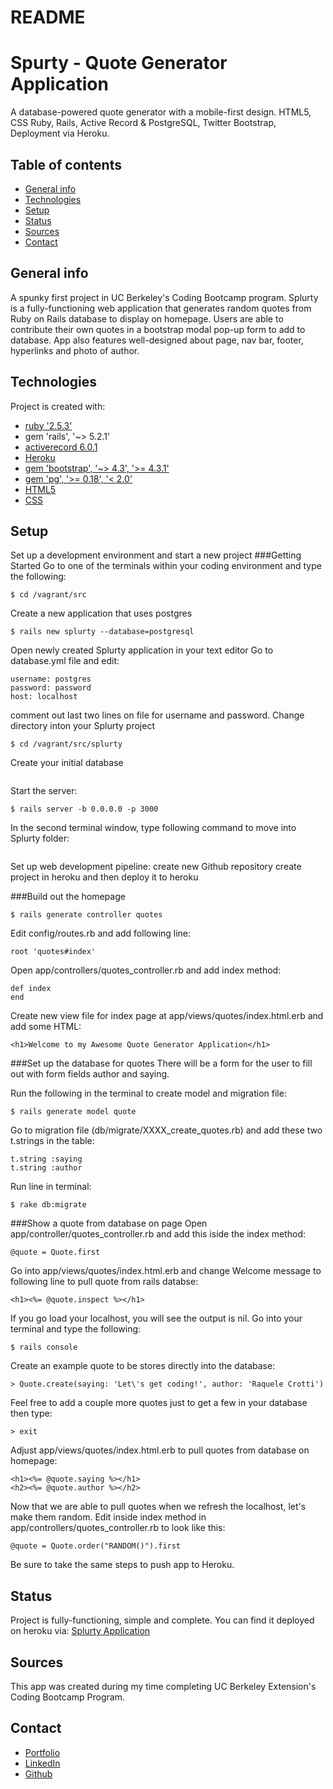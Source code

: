 # README

# Spurty - Quote Generator Application
A database-powered quote generator with a mobile-first design. HTML5, CSS Ruby, Rails, Active Record & PostgreSQL, Twitter Bootstrap, Deployment via Heroku.

## Table of contents
* [General info](#general-info)
* [Technologies](#technologies)
* [Setup](#setup)
* [Status](#status)
* [Sources](#sources)
* [Contact](#contact)

## General info
A spunky first project in UC Berkeley's Coding Bootcamp program. Splurty is a fully-functioning web application that generates random quotes from Ruby on Rails database to display on homepage. Users are able to contribute their own quotes in a bootstrap modal pop-up form to add to database. App also features well-designed about page, nav bar, footer, hyperlinks and photo of author.</h3>


## Technologies 
Project is created with:
* [ruby '2.5.3'](https://github.com/university-bootcamp/coding-environment/blob/master/README.md#coding-environment-installation-guide)
* gem 'rails', '~> 5.2.1'
* [activerecord 6.0.1](https://rubygems.org/gems/activerecord/versions/5.0.0.1)
* [Heroku](https://signup.heroku.com/t/platform?c=70130000001xDpdAAE&gclid=CjwKCAiAzuPuBRAIEiwAkkmOSM8vVAtL7RKLqoIVrshH7VuxMysxD2e1555A3dwyDU4sOSOxy6zujxoCXBIQAvD_BwE)
* [gem 'bootstrap', '~> 4.3', '>= 4.3.1'](https://github.com/twbs/bootstrap-rubygem)
* [gem 'pg', '>= 0.18', '< 2.0'](https://www.ibm.com/cloud/databases-for-postgresql)
* [HTML5](https://developer.mozilla.org/en-US/docs/Web/Guide/HTML/HTML5)
* [CSS](https://www.w3schools.com/html/html_css.asp)



## Setup   
Set up a development environment and start a new project
###Getting Started
Go to one of the terminals within your coding environment and type the following:
  ```
  $ cd /vagrant/src
  ```
Create a new application that uses postgres
  ```
  $ rails new splurty --database=postgresql
  ```
Open newly created Splurty application in your text editor
Go to database.yml file and edit:
  ```
  username: postgres
  password: password
  host: localhost
  ```
  comment out last two lines on file for username and password.
Change directory inton your Splurty project
  ```
  $ cd /vagrant/src/splurty
  ```
Create your initial database
  ```$ rake db:create
  ```
Start the server:
  ```
  $ rails server -b 0.0.0.0 -p 3000
  ```
In the second terminal window, type following command to move into Splurty folder:
  ```$ cd /vagrant/src/splurty
  ```
Set up web development pipeline:
  create new Github repository
  create project in heroku and then deploy it to heroku


###Build out the homepage
  ```
  $ rails generate controller quotes
  ```
Edit config/routes.rb and add following line:
  ```
  root 'quotes#index'
  ```
Open app/controllers/quotes_controller.rb and add index method:
  ```
  def index
  end
  ```
Create new view file for index page at app/views/quotes/index.html.erb and add some HTML:
  ```
  <h1>Welcome to my Awesome Quote Generator Application</h1>
  ```


###Set up the database for quotes
There will be a form for the user to fill out with form fields author and saying.

Run the following in the terminal to create model and migration file:
  ```
  $ rails generate model quote
  ```
Go to migration file (db/migrate/XXXX_create_quotes.rb) and add these two t.strings in the table:
  ```
  t.string :saying
  t.string :author
  ```
Run line in terminal:
  ```
  $ rake db:migrate
  ```


###Show a quote from database on page
Open app/controller/quotes_controller.rb and add this iside the index method:
  ```
  @quote = Quote.first
  ```
Go into app/views/quotes/index.html.erb and change Welcome message to following line to pull quote from rails databse:
  ```
  <h1><%= @quote.inspect %></h1>
  ```
If you go load your localhost, you will see the output is nil. Go into your terminal and type the following:
  ```
  $ rails console
  ```
Create an example quote to be stores directly into the database:
  ```
  > Quote.create(saying: 'Let\'s get coding!', author: 'Raquele Crotti')
  ```
Feel free to add a couple more quotes just to get a few in your database then type:
  ```
  > exit
  ```
Adjust app/views/quotes/index.html.erb to pull quotes from database on homepage:
  ```
  <h1><%= @quote.saying %></h1>
  <h2><%= @quote.author %></h2>
  ```
Now that we are able to pull quotes when we refresh the localhost, let's make them random. Edit inside index method in app/controllers/quotes_controller.rb to look like this:
 ```
 @quote = Quote.order("RANDOM()").first
 ```
Be sure to take the same steps to push app to Heroku.

## Status
Project is fully-functioning, simple and complete. You can find it deployed on heroku via: [Splurty Application](https://splurty-raquele-crotti.herokuapp.com/)


## Sources
This app was created during my time completing UC Berkeley Extension's  Coding Bootcamp Program.

## Contact 
* [Portfolio](https://www.raquelecrotti.com/)
* [LinkedIn](https://www.linkedin.com/in/raquele-crotti/)
* [Github](https://github.com/Raquele-Crotti)





















